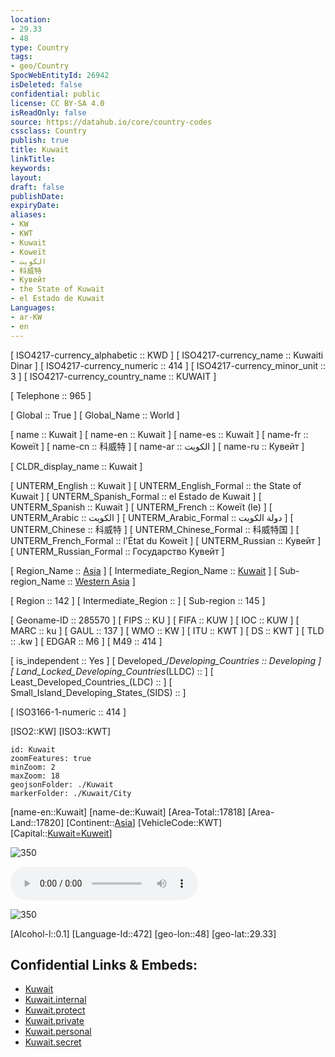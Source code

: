 ```yaml
---
location:
- 29.33
- 48
type: Country
tags:
- geo/Country
SpocWebEntityId: 26942
isDeleted: false
confidential: public
license: CC BY-SA 4.0
isReadOnly: false
source: https://datahub.io/core/country-codes
cssclass: Country
publish: true
title: Kuwait
linkTitle: 
keywords: 
layout: 
draft: false
publishDate: 
expiryDate: 
aliases:
- KW
- KWT
- Kuwait
- Koweït
- الكويت
- 科威特
- Кувейт
- the State of Kuwait
- el Estado de Kuwait
Languages:
- ar-KW
- en
---
```



[	ISO4217-currency_alphabetic	 :: KWD ]
[	ISO4217-currency_name	 :: Kuwaiti Dinar ]
[	ISO4217-currency_numeric	 :: 414 ]
[	ISO4217-currency_minor_unit	 :: 3 ]
[	ISO4217-currency_country_name	 :: KUWAIT ]

[	Telephone	 :: 965 ]

[	Global	 :: True ]
[	Global_Name	 :: World ]

[	name	 :: Kuwait ]
[	name-en	 :: Kuwait ]
[	name-es	 :: Kuwait ]
[	name-fr	 :: Koweït ]
[	name-cn	 :: 科威特 ]
[	name-ar	 :: الكويت ]
[	name-ru	 :: Кувейт ]

[	CLDR_display_name	 :: Kuwait ]

[	UNTERM_English	 :: Kuwait ]
[	UNTERM_English_Formal	 :: the State of Kuwait ]
[	UNTERM_Spanish_Formal	 :: el Estado de Kuwait ]
[	UNTERM_Spanish	 :: Kuwait ]
[	UNTERM_French	 :: Koweït (le) ]
[	UNTERM_Arabic	 :: الكويت ]
[	UNTERM_Arabic_Formal	 :: دولة الكويت ]
[	UNTERM_Chinese	 :: 科威特 ]
[	UNTERM_Chinese_Formal	 :: 科威特国 ]
[	UNTERM_French_Formal	 :: l'État du Koweït ]
[	UNTERM_Russian	 :: Кувейт ]
[	UNTERM_Russian_Formal	 :: Государство Кувейт ]

[	Region_Name	 :: [Asia](geo/Continent/Asia.md) ]
[	Intermediate_Region_Name	 :: [Kuwait](geo/Continent/Asia/Kuwait.md) ]
[	Sub-region_Name	 :: [Western Asia](Western%20Asia) ]

[	Region	 :: 142 ]
[	Intermediate_Region	 ::  ]
[	Sub-region	 :: 145 ]

[	Geoname-ID	 :: 285570 ]
[	FIPS	 :: KU ]
[	FIFA	 :: KUW ]
[	IOC	 :: KUW ]
[	MARC	 :: ku ]
[	GAUL	 :: 137 ]
[	WMO	 :: KW ]
[	ITU	 :: KWT ]
[	DS	 :: KWT ]
[	TLD	 :: .kw ]
[	EDGAR	 :: M6 ]
[	M49	 :: 414 ]

[	is_independent	 :: Yes ]
[	Developed_/_Developing_Countries	 :: Developing ]
[	Land_Locked_Developing_Countries_(LLDC)	 ::  ]
[	Least_Developed_Countries_(LDC)	 ::  ]
[	Small_Island_Developing_States_(SIDS)	 ::  ]

[	ISO3166-1-numeric	 :: 414 ]



[ISO2::KW]
[ISO3::KWT]
```leaflet
id: Kuwait
zoomFeatures: true 
minZoom: 2 
maxZoom: 18
geojsonFolder: ./Kuwait
markerFolder: ./Kuwait/City
```

[name-en::Kuwait]
[name-de::Kuwait]
[Area-Total::17818]
[Area-Land::17820]
[Continent::[Asia](geo/Continent/Asia.md)]
[VehicleCode::KWT]
[Capital::[Kuwait=Kuweit](geo/Continent/Asia/Kuwait/City/Kuwait=Kuweit.md)]

![350](geo/Continent/Asia/Kuwait/Emblem_of_Kuwait.svg)

![Anthem-Kuwait](xLarge/National-Anthem/Anthem-Kuwait.mp3)

![350](geo/Continent/Asia/Kuwait/Flag_of_Kuwait.svg)

[Alcohol-l::0.1]
[Language-Id::472]
[geo-lon::48]
[geo-lat::29.33]



## Confidential Links & Embeds: 
- [Kuwait](../../../../_public/geo/Continent/Asia/Kuwait.md) 
- [Kuwait.internal](../../../../_internal/geo/Continent/Asia/Kuwait.internal.md) 
- [Kuwait.protect](../../../../_protect/geo/Continent/Asia/Kuwait.protect.md) 
- [Kuwait.private](../../../../_private/geo/Continent/Asia/Kuwait.private.md) 
- [Kuwait.personal](../../../../_personal/geo/Continent/Asia/Kuwait.personal.md) 
- [Kuwait.secret](../../../../_secret/geo/Continent/Asia/Kuwait.secret.md) 
